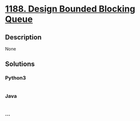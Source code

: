 # [1188. Design Bounded Blocking Queue](https://leetcode.com/problems/design-bounded-blocking-queue)

## Description
None


## Solutions


### Python3

```python

```

### Java

```java

```

### ...
```

```
